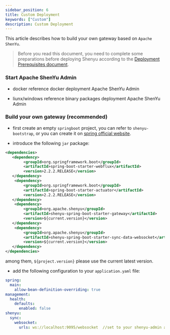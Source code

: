 ```yaml
---
sidebar_position: 6
title: Custom Deployment
keywords: ["Custom"]
description: Custom Deployment
---
```


This article describes how to build your own gateway based on `Apache ShenYu`.

> Before you read this document, you need to complete some preparations before deploying Shenyu according to the [Deployment Prerequisites document](deployment-before.md).

### Start Apache ShenYu Admin

* docker reference docker deployment Apache ShenYu Admin

* liunx/windows reference binary packages deployment Apache ShenYu Admin

### Build your own gateway (recommended)

* first create an empty `springboot` project, you can refer to `shenyu-bootstrap`, or you can create it on [spring official website](https://spring.io/quickstart).

* introduce the following `jar` package:

```xml
<dependencies>
   <dependency>
        <groupId>org.springframework.boot</groupId>
        <artifactId>spring-boot-starter-webflux</artifactId>
        <version>2.2.2.RELEASE</version>
   </dependency>
    <dependency>
        <groupId>org.springframework.boot</groupId>
        <artifactId>spring-boot-starter-actuator</artifactId>
        <version>2.2.2.RELEASE</version>
   </dependency>
    <dependency>
        <groupId>org.apache.shenyu</groupId>
        <artifactId>shenyu-spring-boot-starter-gateway</artifactId>
        <version>${current.version}</version>
   </dependency>
    <dependency>
        <groupId>org.apache.shenyu</groupId>
        <artifactId>shenyu-spring-boot-starter-sync-data-websocket</artifactId>
        <version>${current.version}</version>
   </dependency>
</dependencies>
```

among them, `${project.version}` please use the current latest version.

* add the following configuration to your `application.yaml` file:

```yaml
spring:
  main:
    allow-bean-definition-overriding: true
management:
  health:
    defaults:
      enabled: false
shenyu:
  sync:
    websocket:
      urls: ws://localhost:9095/websocket  //set to your shenyu-admin address
```
